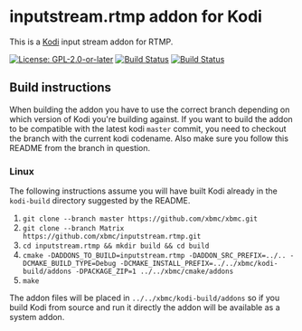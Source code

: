 # inputstream.rtmp addon for Kodi

This is a [Kodi](https://kodi.tv) input stream addon for RTMP.

[![License: GPL-2.0-or-later](https://img.shields.io/badge/License-GPL%20v2+-blue.svg)](LICENSE.md)
[![Build Status](https://dev.azure.com/teamkodi/binary-addons/_apis/build/status/xbmc.inputstream.rtmp?branchName=Matrix)](https://dev.azure.com/teamkodi/binary-addons/_build/latest?definitionId=29&branchName=Matrix)
[![Build Status](https://jenkins.kodi.tv/view/Addons/job/xbmc/job/inputstream.rtmp/job/Matrix/badge/icon)](https://jenkins.kodi.tv/blue/organizations/jenkins/xbmc%2Finputstream.rtmp/branches/)
<!--- [![Build Status](https://ci.appveyor.com/api/projects/status/github/xbmc/inputstream.rtmp?branch=Matrix&svg=true)](https://ci.appveyor.com/project/xbmc/inputstream-rtmp?branch=Matrix) -->

## Build instructions

When building the addon you have to use the correct branch depending on which version of Kodi you're building against.
If you want to build the addon to be compatible with the latest kodi `master` commit, you need to checkout the branch with the current kodi codename.
Also make sure you follow this README from the branch in question.

### Linux

The following instructions assume you will have built Kodi already in the `kodi-build` directory 
suggested by the README.

1. `git clone --branch master https://github.com/xbmc/xbmc.git`
2. `git clone --branch Matrix https://github.com/xbmc/inputstream.rtmp.git`
3. `cd inputstream.rtmp && mkdir build && cd build`
4. `cmake -DADDONS_TO_BUILD=inputstream.rtmp -DADDON_SRC_PREFIX=../.. -DCMAKE_BUILD_TYPE=Debug -DCMAKE_INSTALL_PREFIX=../../xbmc/kodi-build/addons -DPACKAGE_ZIP=1 ../../xbmc/cmake/addons`
5. `make`

The addon files will be placed in `../../xbmc/kodi-build/addons` so if you build Kodi from source and run it directly 
the addon will be available as a system addon.
